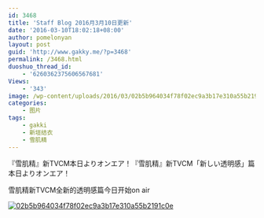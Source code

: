 ```yaml
---
id: 3468
title: 'Staff Blog 2016月3月10日更新'
date: '2016-03-10T18:02:18+08:00'
author: pomelonyan
layout: post
guid: 'http://www.gakky.me/?p=3468'
permalink: /3468.html
duoshuo_thread_id:
    - '6260362375606567681'
Views:
    - '343'
image: /wp-content/uploads/2016/03/02b5b964034f78f02ec9a3b17e310a55b2191c0e.jpg
categories:
    - 图片
tags:
    - gakki
    - 新垣结衣
    - 雪肌精
---
```


『雪肌精』新TVCM本日よりオンエア！『雪肌精』新TVCM「新しい透明感」篇  
本日よりオンエア！

雪肌精新TVCM全新的透明感篇今日开始on air

[![02b5b964034f78f02ec9a3b17e310a55b2191c0e](http://www.yui-aragaki.org/wp-content/uploads/2016/03/02b5b964034f78f02ec9a3b17e310a55b2191c0e.jpg)](http://www.yui-aragaki.org/wp-content/uploads/2016/03/02b5b964034f78f02ec9a3b17e310a55b2191c0e.jpg "02b5b964034f78f02ec9a3b17e310a55b2191c0e")